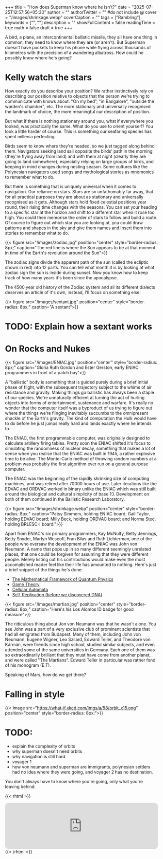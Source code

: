 +++
title = "How does Superman know where he isn't?"
date = "2025-07-25T12:57:56+05:30"
author = ""
authorTwitter = "" #do not include @
cover = "/images/shrinkage.webp"
coverCaption = ""
tags = ["Rambling"]
keywords = ["", ""]
description = ""
showFullContent = false
readingTime = true 
math = false
draft = true 
+++

A bird, a plane, an intercontinental ballistic missile, they all have one thing in common, they need to know where they are (or aren't). But Superman doesn't have pockets to keep his phone while flying across thousands of kilometres with the precision of a wandering albatross. How could he possibly know where he's going?

# Kelly watch the stars 

How exactly do you describe your position? We rather instinctively rely on describing our position relative to objects that the person we're trying to communicate with knows about. "On my bed", "in Bangalore", "outside the warden's chamber", etc. The more stationary and universally recognised the landmark of choice, the more meaningful our description of position.

But what if there is nothing stationary around you, what if everywhere you looked, was practically the same. What do you use to orient yourself? You look a little harder of course. This is something our seafaring species has spent millenia perfecting.

Birds seem to know where they're headed, so we just tagged along behind them. Navigators seeking land sail opposite the birds' path in the morning (they're flying away from land) and with them at night (clearly they are going to land somewhere), especially relying on large groups of birds, and keeping in mind changes during nesting season. Some cultures like the Polynesian navigators used [songs](https://youtu.be/ShbODIG2C60?si=E8LyRXPW1eeJGuAy) and mythological stories as mnemonics to remember what to do. 

But there is something that is uniquely universal when it comes to navigation. Our reliance on stars. Stars are so unfathomably far away, that for all practical purposes they are about as stationary and universally recognised as it gets. Although stars hold fixed celestial positions year round, their rising time changes with the seasons. You can set your heading to a specific star at the horizon and shift to a different star when it rose too high. You could then memorise the order of stars to follow and build a route. Of course to figure out which star you are looking at, you could draw patterns and shapes in the sky and give them names and insert them into stories to remember what to do.

{{< figure src="/images/zodiac.jpg" position="center" style="border-radius: 8px;" caption="The red line is where the Sun appears to be at that moment in time of the Earth's revolution around the Sun">}}

The zodiac signs divide the apparent path of the sun (called the ecliptic shown in red) into 12 parts. You can tell what month it is by looking at what zodiac sign the sun is inside during sunset. Now you know how to keep track of how many years it's been since the apocalypse.

The 4500 year old history of the Zodiac system and all its different dialects deserves an article of it's own, instead, I'll focus on something else.

{{< figure src="/images/sextant.jpg" position="center" style="border-radius: 8px;" caption="A sextant">}}

# TODO: Explain how a sextant works

# On Rocks and Nukes 

{{< figure src="/images/ENIAC.jpg" position="center" style="border-radius: 8px;" caption="Gloria Ruth Gordon and Ester Gerston, early ENIAC programmers in front of a patch bay">}}

A "ballistic" body is something that is guided purely during a brief initial phase of flight, with the subsequent trajectory subject to the whims of air resistance and gravity. Making things go ballistic has always been a staple of our species. We're unnaturally efficient at turning the act of hurling objects into forms of entertainment, sustenance and warfare. It's really no wonder that the computer itself was a byproduct of us trying to figure out where the things we're flinging inevitably succumbs to the omnipresent shackle of the Earth's gravity. The kind of computation the Hulk would have to do before he just jumps really hard and lands exactly where he intends to. 

The ENIAC, the first programmable computer, was originally designed to calculate artillery firing tables. Pretty soon the ENIAC shifted it's focus to simulating the randomness of nuclear decay, something that makes a lot of sense when you realise that the ENIAC was built in 1945, a rather explosive time to be alive. The Monte-Carlo method of throwing random numbers at a problem was probably the first algorithm ever run on a general purpose computer.

The ENIAC was the beginning of the rapidly shrinking size of computing machines, and was retired after 70000 hours of use. Later iterations like the EDVAC and ORDVAC worked in binary unlike the ENIAC which was still built around the biological and cultural simplicity of base 10. Development on both of them continued in the Ballistic Research Laboratory.

{{< figure src="/images/shrinkage.webp" position="center" style="border-radius: 8px;" caption="Patsy Simmers, holding ENIAC board; Gail Taylor, holding EDVAC board; Milly Beck, holding ORDVAC board; and Norma Stec, holding BRLESC-I board.">}}

Apart from ENIAC's six primary programmers, Kay McNulty, Betty Jennings, Betty Snyder, Marlyn Wescoff, Fran Bilas and Ruth Lichterman, one of the people who oversaw the development of the ENIAC was John von Neumann. A name that pops up in so many different seemingly unrelated places, that one could be forgiven for assuming that they were different people. Merely listing out his contributions would make even the most accomplished reader feel like their life has amounted to nothing. Here's just a brief snippet of the things he's done:

* [The Mathematical Framework of Quantum Physics](https://www.ams.org/journals/bull/1958-64-03/S0002-9904-1958-10206-2/S0002-9904-1958-10206-2.pdf)
* [Game Theory](https://en.wikipedia.org/wiki/Game_theory)
* [Cellular Automata](https://en.wikipedia.org/wiki/Cellular_automaton)
* [Self-Replication (before we discovered DNA)](https://en.wikipedia.org/wiki/Von_Neumann_universal_constructor)

{{< figure src="/images/martian.jpg" position="center" style="border-radius: 8px;" caption="Here's his Los Alomos ID badge for good measure">}}

The ridiculous thing about Jon von Neumann was that he wasn't alone. You see John was a part of a very exclusive club of prominent scientists that had all emigrated from Budapest. Many of them, including John von Neumann, Eugene Wigner, Leo Szilard, Edward Teller, and Theodore von Kármán, were friends since high school, studied similar subjects, and even attended some of the same universities in Germany. Each one of them was so extraordinarily brilliant that they must have come from another planet, and were called "The Martians". Edward Teller in particular was rather fond of his monogram (E.T).

Speaking of Mars, how do we get there?

# Falling in style

{{< image src="https://what-if.xkcd.com/imgs/a/58/orbit_x15.png" position="center" style="border-radius: 8px;">}}

# TODO:
- explain the complexity of orbits
- why superman doesn't need orbits
- why navigation is still hard
- voyager 1
- how von neumann and superman are immigrants, polynesian settlers had no idea where they were going, and voyager 2 has no destination.

You don't always have to know where you're going, only what you're leaving behind.

{{< rhtml >}}
<iframe style="border-radius:12px" src="https://open.spotify.com/embed/track/20JoYLakgIgRpD8uUGnBOc?utm_source=generator&theme=0" width="100%" height="152" frameBorder="0" allowfullscreen="" allow="autoplay; clipboard-write; encrypted-media; fullscreen; picture-in-picture" loading="lazy"></iframe>
{{< /rhtml >}}
